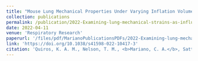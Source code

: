 ```yaml
---
title: "Mouse Lung Mechanical Properties Under Varying Inflation Volumes and Cycling Frequencies"
collection: publications
permalink: /publication/2022-Examining-lung-mechanical-strains-as-influenced-by-breathing-volumes-and-rates-using-experimental-digital-image-correlation
date: 2022-04-11
venue: 'Respiratory Research'
paperurl: '/files/pdf/MarianoPublicationsPDFs/2022-Examining-lung-mechanical-strains-as-influenced-by-breathing-volumes-and-rates-using-experimental-digital-image-correlation.pdf'
link: 'https://doi.org/10.1038/s41598-022-10417-3'
citation: 'Quiros, K. A. M., Nelson, T. M., <b>Mariano, C. A.</b>, Sattari, S., Ulu, A., Dominguez, EC., Nordgren, TM.,  & Eskandari, M. (2022). &quot;Mouse Lung Mechanical Properties Under Varying Inflation Volumes and Cycling Frequencies.&quot; <i>Scientific Reports</i>, 12(1), 1-10. doi:10.1038/s41598-022-10417-3'
---
```



